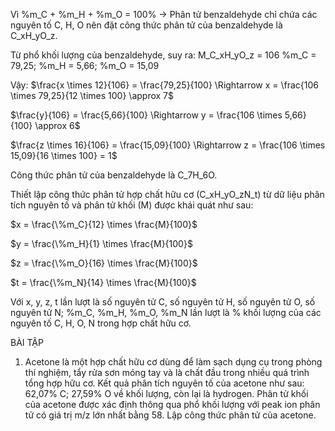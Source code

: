 Vì %m_C + %m_H + %m_O = 100% → Phân tử benzaldehyde chỉ chứa các nguyên tố C, H, O nên đặt công thức phân tử của benzaldehyde là C_xH_yO_z.

Từ phổ khối lượng của benzaldehyde, suy ra: M_C_xH_yO_z = 106
%m_C = 79,25; %m_H = 5,66; %m_O = 15,09

Vậy:
$\frac{x \times 12}{106} = \frac{79,25}{100} \Rightarrow x = \frac{106 \times 79,25}{12 \times 100} \approx 7$

$\frac{y}{106} = \frac{5,66}{100} \Rightarrow y = \frac{106 \times 5,66}{100} \approx 6$

$\frac{z \times 16}{106} = \frac{15,09}{100} \Rightarrow z = \frac{106 \times 15,09}{16 \times 100} = 1$

Công thức phân tử của benzaldehyde là C_7H_6O.

Thiết lập công thức phân tử hợp chất hữu cơ (C_xH_yO_zN_t) từ dữ liệu phân tích nguyên tố và phân tử khối (M) được khái quát như sau:

$x = \frac{\%m_C}{12} \times \frac{M}{100}$

$y = \frac{\%m_H}{1} \times \frac{M}{100}$

$z = \frac{\%m_O}{16} \times \frac{M}{100}$

$t = \frac{\%m_N}{14} \times \frac{M}{100}$

Với x, y, z, t lần lượt là số nguyên tử C, số nguyên tử H, số nguyên tử O, số nguyên tử N; %m_C, %m_H, %m_O, %m_N lần lượt là % khối lượng của các nguyên tố C, H, O, N trong hợp chất hữu cơ.

BÀI TẬP

1. Acetone là một hợp chất hữu cơ dùng để làm sạch dụng cụ trong phòng thí nghiệm, tẩy rửa sơn móng tay và là chất đầu trong nhiều quá trình tổng hợp hữu cơ. Kết quả phân tích nguyên tố của acetone như sau: 62,07% C; 27,59% O về khối lượng, còn lại là hydrogen. Phân tử khối của acetone được xác định thông qua phổ khối lượng với peak ion phân tử có giá trị m/z lớn nhất bằng 58. Lập công thức phân tử của acetone.